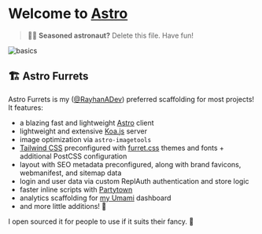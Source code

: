 # Welcome to [Astro](https://astro.build)

> 🧑‍🚀 **Seasoned astronaut?** Delete this file. Have fun!

![basics](https://media.furret.dev/bDNHhCmzfm)

## 🏗 Astro Furrets

Astro Furrets is my ([@RayhanADev](https://www.furret.dev)) preferred scaffolding for most projects! It features:

-   a blazing fast and lightweight [Astro](https://astro.build) client
-   lightweight and extensive [Koa.js](https://koajs.com) server
-   image optimization via `astro-imagetools`
-   [Tailwind CSS](https://tailwindcss.org) preconfigured with [furret.css](https://css.furret.dev) themes and fonts + additional PostCSS configuration
-   layout with SEO metadata preconfigured, along with brand favicons, webmanifest, and sitemap data
-   login and user data via custom ReplAuth authentication and store logic
-   faster inline scripts with [Partytown](https://partytown.builder.io/)
-   analytics scaffolding for [my Umami](https://umami.furret.dev) dashboard
-   and more little additions! 🚀

I open sourced it for people to use if it suits their fancy. 🎩
